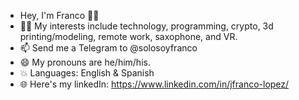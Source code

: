 - Hey, I'm Franco 👋🏻
- 👍🏻 My interests include technology, programming, crypto, 3d printing/modeling, remote work, saxophone, and VR.
- 📫 Send me a Telegram to @solosoyfranco
- 😄 My pronouns are he/him/his.
- 💥 Languages: English & Spanish
- 🌐 Here's my linkedIn: https://www.linkedin.com/in/jfranco-lopez/

